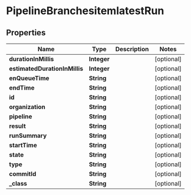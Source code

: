

# PipelineBranchesitemlatestRun

## Properties

Name | Type | Description | Notes
------------ | ------------- | ------------- | -------------
**durationInMillis** | **Integer** |  |  [optional]
**estimatedDurationInMillis** | **Integer** |  |  [optional]
**enQueueTime** | **String** |  |  [optional]
**endTime** | **String** |  |  [optional]
**id** | **String** |  |  [optional]
**organization** | **String** |  |  [optional]
**pipeline** | **String** |  |  [optional]
**result** | **String** |  |  [optional]
**runSummary** | **String** |  |  [optional]
**startTime** | **String** |  |  [optional]
**state** | **String** |  |  [optional]
**type** | **String** |  |  [optional]
**commitId** | **String** |  |  [optional]
**_class** | **String** |  |  [optional]




